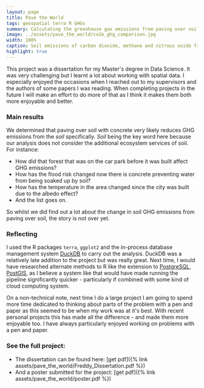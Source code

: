 ```yaml
---
layout: page
title: Pave the World
tags: geospatial terra R GHGs
summary: Calculating the greenhouse gas emissions from paving over soil with concrete.
image: ../assets/pave_the_world/co2e_ghg_comparison.jpg
width: 100%
caption: Soil emissions of carbon dioxide, methane and nitrous oxide from sealing.
highlight: true
---
```


This project was a dissertation for my Master's degree in Data Science. It was very challenging but I learnt a lot about working with spatial data. I especially enjoyed the occasions when I reached out to my supervisors and the authors of some papers I was reading. When completing projects in the future I will make an effort to do more of that as I think it makes them both more enjoyable and better.

### Main results

We determined that paving over soil with concrete very likely reduces GHG emissions from the _soil_ specifically. _Soil_ being the key word here because our analysis does not consider the additional ecosystem services of soil. For instance:

- How did that forest that was on the car park before it was built affect GHG emissions?
- How has the flood risk changed now there is concrete preventing water from being soaked up by soil?
- How has the temperature in the area changed since the city was built due to the albedo effect?
- And the list goes on.

So whilst we did find out a lot about the change in soil GHG emissions from paving over soil, the story is not over yet.

### Reflecting

I used the R packages `terra`, `ggplot2` and the in-process database management system [DuckDB][duck-db] to carry out the analysis. DuckDB was a relatively late addition to the project but was really great. Next time, I would have researched alternate methods to R like the extension to [PostgreSQL][PostgreSQL], [PostGIS][PostGIS], as I believe a system like that would have made running the pipeline significantly quicker - particularly if combined with some kind of cloud computing system.

On a non-technical note, next time I do a large project I am going to spend more time dedicated to thinking about parts of the problem with a pen and paper as this seemed to be when my work was at it's best. With recent personal projects this has made all the difference - and made them more enjoyable too. I have always particularly enjoyed working on problems with a pen and paper.

### See the full project:

- The dissertation can be found here: [get pdf]({% link assets/pave_the_world/Freddy_Dissertation.pdf %})
- And a poster submitted for the project: [get pdf]({% link assets/pave_the_world/poster.pdf %})

[duck-db]: https://duckdb.org/
[PostgreSQL]: https://www.postgresql.org/
[PostGIS]: https://postgis.net/
